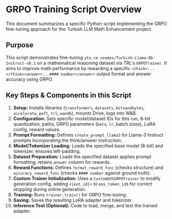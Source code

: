 # GRPO Training Script Overview

This document summarizes a specific Python script implementing the GRPO fine-tuning approach for the Turkish LLM Math Enhancement project

## Purpose

This script demonstrates fine-tuning `ytu-ce-cosmos/Turkish-Llama-8b-Instruct-v0.1` on a mathematical reasoning dataset via TRL's `GRPOTrainer`. It aims to improve math performance by rewarding a specific `<think>...</think><answer>...#### number</answer>` output format and answer accuracy using GRPO.

## Key Steps & Components in this Script

1.  **Setup:** Installs libraries (`transformers`, `datasets`, `bitsandbytes`, `accelerate`, `peft`, `trl`, `wandb`), mounts Drive, logs into W&B.
2.  **Configuration:** Sets specific model/dataset IDs for this run, 8-bit quantization, paths, GRPO parameters (`beta`, `lr`, batch sizes), LoRA config, reward values.
3.  **Prompt Formatting:** Defines `create_prompt_llama3` for Llama-3 Instruct prompts incorporating the think/answer instruction.
4.  **Model/Tokenizer Loading:** Loads the specified base model (8-bit) and tokenizer, ensures left-padding.
5.  **Dataset Preparation:** Loads the specified dataset applies prompt formatting, retains `answer` column for rewards.
6.  **Reward Functions:** Defines `format_reward_func` (checks structure) and `accuracy_reward_func` (checks `#### number` against ground truth).
7.  **Custom Trainer Initialization:** Uses a `CustomEOSGRPOTrainer` to modify generation config, adding `<|eot_id|>` to `eos_token_id`s for correct stopping during online generation.
8.  **Training:** Runs `trainer.train()` for GRPO fine-tuning.
9.  **Saving:** Saves the resulting LoRA adapter and tokenizer.
10. **Inference Test (Optional):** Code to load, merge, and test the trained adapter.